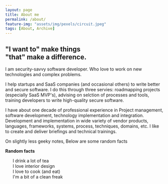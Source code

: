 ```yaml
---
layout: page
title: About me
permalink: /about/
feature-img: "assets/img/pexels/circuit.jpeg"
tags: [About, Archive]
---
```

<h2>"I want to"  <span class="teal">make things</span><br>
"that" <span class="underline">make a difference</span>.</h2>

I am security-savvy software developer. Who love to work on new technologies and complex problems. 

I help startups and SaaS companies (and occasional others) to write better and secure software. I do this through three servies: roadmapping projects (especially SaaS MVP's), advising on selction of processes and tools, training developers to write high-quality secure software. 

I have about one decade of professional experience in Project management, software development, technology implementation and integration.  Development and implementation in wide variety of vendor products, languages, frameworks, systems, process, techniques, domains, etc. I like to create and deliver briefings and technical trainings. 

On slightly less geeky notes, Below are some random facts

<b>Random facts</b>
<ul style="list-style: none;">
<li>I drink a lot of tea</li>
<li>I love interior design</li>
<li>I love to cook (and eat)</li>
<li>I'm a bit of a clean freak</li>
</ul>
